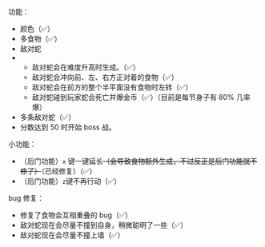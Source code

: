 功能：

- 颜色（✅）
- 多食物（✅）
- 敌对蛇
- - 敌对蛇会在难度升高时生成。（✅）
  - 敌对蛇会冲向前、左、右方正对着的食物（✅）
  - 敌对蛇会在前方的整个半平面没有食物时左转（✅）
  - 敌对蛇碰到玩家蛇会死亡并爆金币（✅）（目前是每节身子有 80% 几率爆）
- 多条敌对蛇（✅）
- 分数达到 50 时开始 boss 战。

小功能：

- （后门功能）``x`` 键一键延长~~（会导致食物额外生成，不过反正是后门功能就不修了）~~（已经修复）（✅）
- （后门功能）``z``键不再行动（✅）

bug 修复：

- 修复了食物会互相重叠的 bug（✅）
- 敌对蛇现在会尽量不撞到自身，稍微聪明了一些（✅）
- 敌对蛇现在会尽量不撞上墙（✅）



